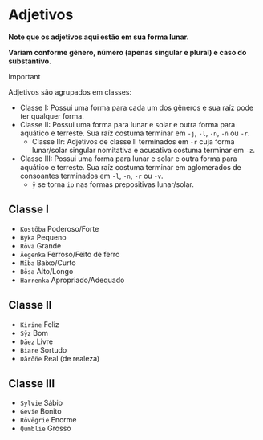 # Adjetivos

**Note que os adjetivos aqui estão em sua forma lunar.**

**Variam conforme gênero, número (apenas singular e plural) e caso do substantivo.**

<!-- prettier-ignore-start -->
> [!IMPORTANT]
> Adjetivos são agrupados em classes:
>
> -   Classe I: Possui uma forma para cada um dos gêneros e sua raíz pode ter qualquer forma.
> -   Classe II: Possui uma forma para lunar e solar e outra forma para aquático e terreste. Sua raíz costuma terminar em `-j`, `-l`, `-n`, `-ñ` ou `-r`. 
> 		- Classe IIr: Adjetivos de classe II terminados em `-r` cuja forma lunar/solar singular nomitativa e acusativa costuma terminar em `-z`.
> -   Classe III: Possui uma forma para lunar e solar e outra forma para aquático e terreste. Sua raíz costuma terminar em aglomerados de consoantes terminados em `-l`, `-n`, `-r` ou `-v`.
> 		- `ȳ` se torna `io` nas formas prepositivas lunar/solar.
<!-- prettier-ignore-end -->

## Classe I

-   `Kostōba` Poderoso/Forte
-   `Byka` Pequeno
-   `Rōva` Grande
-   `Āegenka` Ferroso/Feito de ferro
-   `Mība` Baixo/Curto
-   `Bōsa` Alto/Longo
-   `Harrenka` Apropriado/Adequado

## Classe II

-   `Kirine` Feliz
-   `Sȳz` Bom
-   `Dāez` Livre
-   `Biare` Sortudo
-   `Dārōñe` Real (de realeza)

## Classe III

-   `Sylvie` Sábio
-   `Gevie` Bonito
-   `Rōvēgrie` Enorme
-   `Qumblie` Grosso
